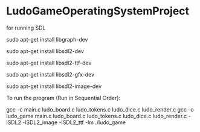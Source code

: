 # LudoGameOperatingSystemProject

for running SDL 

sudo apt-get install libgraph-dev

sudo apt-get install libsdl2-dev

sudo apt-get install libsdl2-ttf-dev

sudo apt-get install libsdl2-gfx-dev

sudo apt-get install libsdl2-image-dev

To run the program (Run in Sequential Order):

gcc -c main.c ludo_board.c ludo_tokens.c ludo_dice.c ludo_render.c
gcc -o ludo_game main.c ludo_board.c ludo_tokens.c ludo_dice.c ludo_render.c -lSDL2 -lSDL2_image -lSDL2_ttf -lm
./ludo_game
